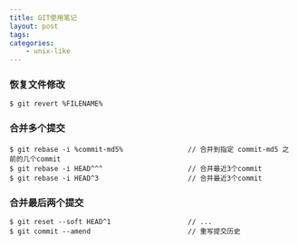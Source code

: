```yaml
---
title: GIT使用笔记
layout: post
tags:
categories:
    - unix-like
---
```


### 恢复文件修改
```
$ git revert %FILENAME% 
```


### 合并多个提交
```
$ git rebase -i %commit-md5%                // 合并到指定 commit-md5 之前的几个commit
$ git rebase -i HEAD^^^                     // 合并最近3个commit
$ git rebase -i HEAD^3                      // 合并最近3个commit
```


### 合并最后两个提交
```
$ git reset --soft HEAD^1                   // ...
$ git commit --amend                        // 重写提交历史
```
